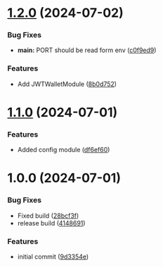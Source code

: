 # [1.2.0](https://github.com/jwtwallet/jwtwalletapi/compare/v1.1.0...v1.2.0) (2024-07-02)


### Bug Fixes

* **main:** PORT should be read form env ([c0f9ed9](https://github.com/jwtwallet/jwtwalletapi/commit/c0f9ed98bcf439d3e0f292d0e03043fdf69aa9bc))


### Features

* Add JWTWalletModule ([8b0d752](https://github.com/jwtwallet/jwtwalletapi/commit/8b0d752184e8566f40f7f5e606433b120a56e269))

# [1.1.0](https://github.com/jwtwallet/jwtwalletapi/compare/v1.0.0...v1.1.0) (2024-07-01)


### Features

* Added config module ([df6ef60](https://github.com/jwtwallet/jwtwalletapi/commit/df6ef60005613a72b9c4a9b858cae4a58922238a))

# 1.0.0 (2024-07-01)


### Bug Fixes

* Fixed build ([28bcf3f](https://github.com/jwtwallet/jwtwalletapi/commit/28bcf3f0c7a38c419bd428d97b1c8c2411a61973))
* release build ([4148691](https://github.com/jwtwallet/jwtwalletapi/commit/414869158f1af69af6eb8b375581d9d3c60e3bf0))


### Features

* initial commit ([9d3354e](https://github.com/jwtwallet/jwtwalletapi/commit/9d3354ead0f5af97dc0fe69900853ee1227166b2))
